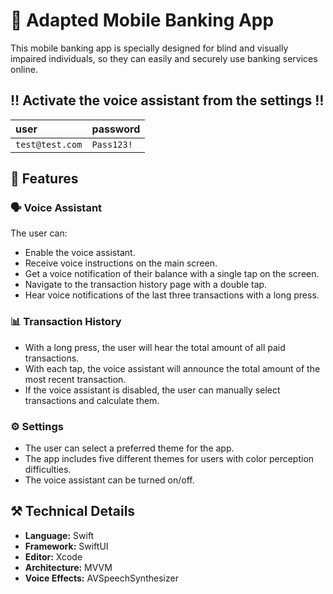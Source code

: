 # 📱 Adapted Mobile Banking App

This mobile banking app is specially designed for blind and visually impaired individuals, so they can easily and securely use banking services online.

## ‼️ Activate the voice assistant from the settings ‼️


| user | password     |                 
| :-------- | :------- | 
| `test@test.com` | `Pass123!` | 


## 🔹 Features

### 🗣 Voice Assistant
The user can:
- Enable the voice assistant.
- Receive voice instructions on the main screen.
- Get a voice notification of their balance with a single tap on the screen.
- Navigate to the transaction history page with a double tap.
- Hear voice notifications of the last three transactions with a long press.

### 📊 Transaction History
- With a long press, the user will hear the total amount of all paid transactions.
- With each tap, the voice assistant will announce the total amount of the most recent transaction.
- If the voice assistant is disabled, the user can manually select transactions and calculate them.

### ⚙️ Settings
- The user can select a preferred theme for the app.
- The app includes five different themes for users with color perception difficulties.
- The voice assistant can be turned on/off.

## ⚒ Technical Details
- **Language:** Swift
- **Framework:** SwiftUI
- **Editor:** Xcode
- **Architecture:** MVVM
- **Voice Effects:** AVSpeechSynthesizer
